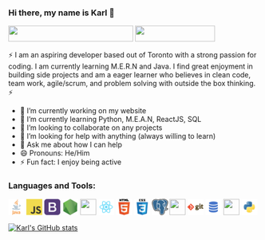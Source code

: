 ### Hi there, my name is Karl 👋

<a href="https://karlmerhi.com"><img height="32" width="250" src="https://img.shields.io/badge/karlmerhi.com-website%20link-brightgreen?style=for-the-badge&logo=appveyorr" /></a> <a href="https://www.linkedin.com/in/karl-m-673646179/"><img height="32" width="160" src="https://img.shields.io/badge/Linkedin-link-brightgreen?style=for-the-badge&logo=linkedin" /></a>



⚡ I am an aspiring developer based out of Toronto with a strong passion for coding. I am currently learning M.E.R.N and Java. I find great enjoyment in building side projects and am a eager learner who believes in clean code, team work, agile/scrum, and problem solving with outside the box thinking. ⚡ 

- 🔭 I’m currently working on my website
- 🌱 I’m currently learning Python, M.E.A.N, ReactJS, SQL
- 👯 I’m looking to collaborate on any projects
- 🤔 I’m looking for help with anything (always willing to learn)
- 💬 Ask me about how I can help
- 😄 Pronouns: He/Him
- ⚡ Fun fact: I enjoy being active

### Languages and Tools:

<img height="32" width="32" src="https://raw.githubusercontent.com/github/explore/5b3600551e122a3277c2c5368af2ad5725ffa9a1/topics/java/java.png" 
     />
<img height="32" width="32" src="https://raw.githubusercontent.com/github/explore/80688e429a7d4ef2fca1e82350fe8e3517d3494d/topics/javascript/javascript.png"/> <img height="32" width="32" src="https://raw.githubusercontent.com/github/explore/80688e429a7d4ef2fca1e82350fe8e3517d3494d/topics/bootstrap/bootstrap.png" />
<img height="32" width="32" src="https://raw.githubusercontent.com/github/explore/80688e429a7d4ef2fca1e82350fe8e3517d3494d/topics/nodejs/nodejs.png" />
<img height="32" width="32" src="https://avatars.githubusercontent.com/u/5658226?s=200&v=4" />
<img height="32" width="32" src="https://raw.githubusercontent.com/github/explore/80688e429a7d4ef2fca1e82350fe8e3517d3494d/topics/react/react.png" />
<img height="32" width="32" src="https://raw.githubusercontent.com/github/explore/80688e429a7d4ef2fca1e82350fe8e3517d3494d/topics/html/html.png" />
<img height="32" width="32" src="https://raw.githubusercontent.com/github/explore/80688e429a7d4ef2fca1e82350fe8e3517d3494d/topics/css/css.png" />
<img height="32" width="32" src="https://raw.githubusercontent.com/github/explore/80688e429a7d4ef2fca1e82350fe8e3517d3494d/topics/postgresql/postgresql.png" />
<img height="32" width="32" src="https://cdn.jsdelivr.net/npm/simple-icons@v5/icons/mongodb.svg" />
<img height="32" width="32" src="https://raw.githubusercontent.com/github/explore/80688e429a7d4ef2fca1e82350fe8e3517d3494d/topics/git/git.png" />
<img height="32" width="32" src="https://raw.githubusercontent.com/github/explore/80688e429a7d4ef2fca1e82350fe8e3517d3494d/topics/sql/sql.png" />
<img height="32" width="32" src="https://cdn.jsdelivr.net/npm/simple-icons@v5/icons/github.svg" />
<img height="32" width="32" src="https://raw.githubusercontent.com/github/explore/80688e429a7d4ef2fca1e82350fe8e3517d3494d/topics/python/python.png" />

[![Karl's GitHub stats](https://github-readme-stats.vercel.app/api?username=karlmerhi)](https://github.com/karlmerhi/github-readme-stats)
<!--
[<img src="https://novatorem-karlmerhi.vercel.app/api/spotify alt="Spotify Now Playing" width="350"/>](https://open.spotify.com/user/karlmerhi99)
Here are some ideas to get you started:
-->
